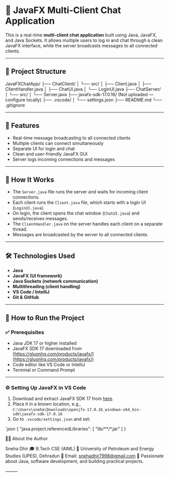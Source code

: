 # 💬 JavaFX Multi-Client Chat Application

This is a real-time **multi-client chat application** built using Java, JavaFX, and Java Sockets. It allows multiple users to log in and chat through a clean JavaFX interface, while the server broadcasts messages to all connected clients.

---

## 📁 Project Structure

JavaFXChatApp/
├── ChatClient/
│ └── src/
│ ├── Client.java
│ ├── ClientHandler.java
│ ├── ChatUI.java
│ └── LoginUI.java
├── ChatServer/
│ └── src/
│ └── Server.java
├── javafx-sdk-17.0.16/ (Not uploaded — configure locally)
├── .vscode/
│ └── settings.json
├── README.md
└── .gitignore


---

## 🚀 Features

- Real-time message broadcasting to all connected clients
- Multiple clients can connect simultaneously
- Separate UI for login and chat
- Clean and user-friendly JavaFX GUI
- Server logs incoming connections and messages

---

## 🧠 How It Works

- The `Server.java` file runs the server and waits for incoming client connections.
- Each client runs the `Client.java` file, which starts with a login UI (`LoginUI.java`).
- On login, the client opens the chat window (`ChatUI.java`) and sends/receives messages.
- The `ClientHandler.java` on the server handles each client on a separate thread.
- Messages are broadcasted by the server to all connected clients.

---

## 🛠️ Technologies Used

- **Java**
- **JavaFX (UI framework)**
- **Java Sockets (network communication)**
- **Multithreading (client handling)**
- **VS Code / IntelliJ**
- **Git & GitHub**

---

## 🔧 How to Run the Project

### ✅ Prerequisites

- Java JDK 17 or higher installed
- JavaFX SDK 17 downloaded from [https://gluonhq.com/products/javafx/](https://gluonhq.com/products/javafx/)
- Code editor like VS Code or IntelliJ
- Terminal or Command Prompt

---

### ⚙️ Setting Up JavaFX in VS Code

1. Download and extract JavaFX SDK 17 from [here](https://gluonhq.com/products/javafx/).
2. Place it in a known location, e.g.,  
   `C:\Users\sneha\Downloads\openjfx-17.0.16_windows-x64_bin-sdk\javafx-sdk-17.0.16`
3. Go to `.vscode/settings.json` and set:

`json
{
  "java.project.referencedLibraries": [
    "lib/**/*.jar"
  ]
}


👩‍💻 About the Author

Sneha Dhir
🎓 B.Tech CSE (AIML)
🏫 University of Petroleum and Energy Studies (UPES), Dehradun
📧 Email: snehadhir7998@gmail.com
💬 Passionate about Java, software development, and building practical projects.

⸻


